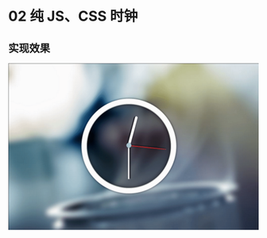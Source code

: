 # 02 纯 JS、CSS 时钟 

## 实现效果

![实现效果](https://github.com/gaoachao/JS-30days/raw/main/img/02-result.gif)
